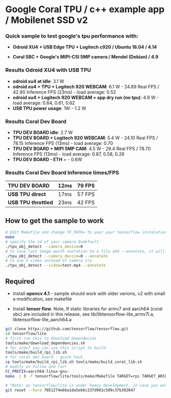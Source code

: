 # Google Coral TPU / c++ example app / Mobilenet SSD v2

### Quick sample to test google's tpu performance with:

* **Odroid XU4 + USB Edge TPU + Logitech c920 / Ubuntu 18.04 / 4.14**

* **Coral SBC + Google's MIPI-CSI 5MP camera / Mendel (Debian) / 4.9**

### Results Odroid XU4 with USB TPU

* **odroid xu4 at idle**: 3.1 W
* **odroid xu4 + TPU + Logitech 920 WEBCAM**: 6.1 W - 24.89 Real FPS / 42.90 Inference FPS (23ms) -  load average: 0.52
* **odroid xu4 + Logitech 920 WEBCAM + app dry run (no tpu)**: 4.9 W - load average: 0.64, 0.61, 0.62
* **USB TPU power usage**: 1W - 1.2 W 

### Results Coral Dev Board

* **TPU DEV BOARD idle**: 2.7 W
* **TPU DEV BOARD + Logitech 920 WEBCAM**: 5.4 W - 24.10 Real FPS / 78.15 Inference FPS (13ms) - load average: 0.70
* **TPU DEV BOARD + MIPI 5MP CAM**: 4.5 W - 29.4 Real FPS / 78.70 Inference FPS (13ms) - load average: 0.87, 0.58, 0.26
* **TPU DEV BOARD - ETH** = - 0.6W

### Results Coral Dev Board Inference times/FPS

| **TPU DEV BOARD** | 12ms | 79 FPS |
| :--- | --- | --- |
| **USB TPU direct** | 17ms | 57 FPS |
| **USB TPU throttled** | 23ms | 42 FPS |

## How to get the sample to work 

```sh
# Edit Makefile and change TF_PATH= to your your tensorflow instalation path
make
# specify the id of your camera 0=default
./tpu_obj_detect --camera_device=0 
# to save last image awith nnotation to a file add --annotate, it will save obj_detect_note.jpg in current path
./tpu_obj_detect --camera_device=0 --annotate
# to use a video instead of camera try
./tpu_obj_detect --video=test.mp4 --annotate
```

## Required

* Install **opencv 4.1** - sample should work with older verions, v2 with small a modification, see makefile

* Install **tensor flow**. Note, tf static libraries for armv7 and aarch64 (coral sbc) are included in this release, see lib/libtensorflow-lite_armv7l.a, libtensorflow-lite_aarch64.a

```sh
git clone https://github.com/tensorflow/tensorflow.git
cd tensorflow/lite
# first run this to download dependecies
tools/make/download_dependencies.sh
# for armv7 you can use this script to build
tools/make/build_rpi_lib.sh
# for coral dev board - quick hack
cp tools/make/build_rpi_lib.sh tools/make/build_coral_lib.sh
# modify as follow and run*
CC_PREFIX=aarch64-linux-gnu- 
make -j 3 -f tensorflow/lite/tools/make/Makefile TARGET=rpi TARGET_ARCH=cortex-a57

# *Note: as tensorflow/lite is under heavy development, in case you encounter to many errors while compiling it, try this to reset to the version I managed to compile succesfuly 
git reset --hard 7051274e6ba1da5eb6c237d981c589c37b382047

```

